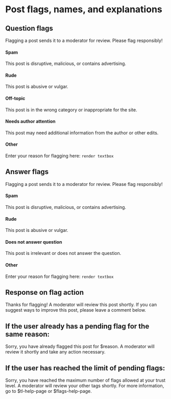 # Post flags, names, and explanations




## Question flags

<!-- Question message --> Flagging a post sends it to a moderator for review. Please flag responsibly! 

#### Spam
This post is disruptive, malicious, or contains advertising. 

#### Rude
This post is abusive or vulgar. 

#### Off-topic
This post is in the wrong category or inappropriate for the site. 

#### Needs author attention
This post may need additional information from the author or other edits.

#### Other

Enter your reason for flagging here: `render textbox` 



## Answer flags

<!-- Answer message --> Flagging a post sends it to a moderator for review. Please flag responsibly! 

#### Spam
This post is disruptive, malicious, or contains advertising. 

#### Rude
This post is abusive or vulgar. 

#### Does not answer question
This post is irrelevant or does not answer the question. 

#### Other

Enter your reason for flagging here: `render textbox` 



## Response on flag action
Thanks for flagging! A moderator will review this post shortly. If you can suggest ways to improve this post, please leave a comment below.



## If the user already has a pending flag for the same reason: 
Sorry, you have already flagged this post for $reason. A moderator will review it shortly and take any action necessary. 



## If the user has reached the limit of pending flags: 
Sorry, you have reached the maximum number of flags allowed at your trust level. A moderator will review your other tags shortly. For more information, go to $tl-help-page or $flags-help-page. 
